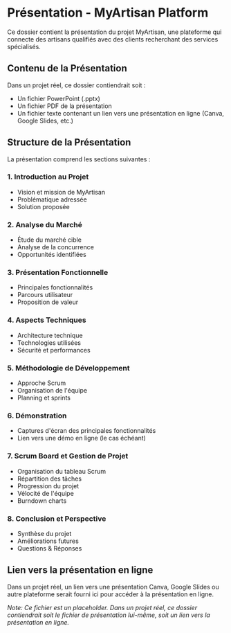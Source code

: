 # Présentation - MyArtisan Platform

Ce dossier contient la présentation du projet MyArtisan, une plateforme qui connecte des artisans qualifiés avec des clients recherchant des services spécialisés.

## Contenu de la Présentation

Dans un projet réel, ce dossier contiendrait soit :
- Un fichier PowerPoint (.pptx)
- Un fichier PDF de la présentation
- Un fichier texte contenant un lien vers une présentation en ligne (Canva, Google Slides, etc.)

## Structure de la Présentation

La présentation comprend les sections suivantes :

### 1. Introduction au Projet
- Vision et mission de MyArtisan
- Problématique adressée
- Solution proposée

### 2. Analyse du Marché
- Étude du marché cible
- Analyse de la concurrence
- Opportunités identifiées

### 3. Présentation Fonctionnelle
- Principales fonctionnalités
- Parcours utilisateur
- Proposition de valeur

### 4. Aspects Techniques
- Architecture technique
- Technologies utilisées
- Sécurité et performances

### 5. Méthodologie de Développement
- Approche Scrum
- Organisation de l'équipe
- Planning et sprints

### 6. Démonstration
- Captures d'écran des principales fonctionnalités
- Lien vers une démo en ligne (le cas échéant)

### 7. Scrum Board et Gestion de Projet
- Organisation du tableau Scrum
- Répartition des tâches
- Progression du projet
- Vélocité de l'équipe
- Burndown charts

### 8. Conclusion et Perspective
- Synthèse du projet
- Améliorations futures
- Questions & Réponses

## Lien vers la présentation en ligne

Dans un projet réel, un lien vers une présentation Canva, Google Slides ou autre plateforme serait fourni ici pour accéder à la présentation en ligne.

*Note: Ce fichier est un placeholder. Dans un projet réel, ce dossier contiendrait soit le fichier de présentation lui-même, soit un lien vers la présentation en ligne.*
